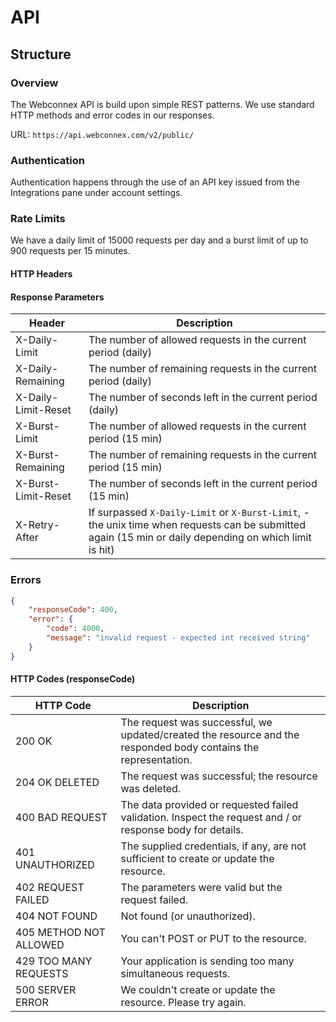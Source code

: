 # API

## Structure

### Overview

The Webconnex API is build upon simple REST patterns. We use standard HTTP methods and error codes in our responses.

URL: `https://api.webconnex.com/v2/public/`

### Authentication

Authentication happens through the use of an API key issued from the Integrations pane under account settings.

### Rate Limits

We have a daily limit of 15000 requests per day and a burst limit of up to 900 requests per 15 minutes.

#### HTTP Headers
#### Response Parameters
Header | Description
---------------------- | --------------
X-Daily-Limit | The number of allowed requests in the current period (daily)
X-Daily-Remaining | The number of remaining requests in the current period (daily)
X-Daily-Limit-Reset | The number of seconds left in the current period (daily)
X-Burst-Limit | The number of allowed requests in the current period (15 min)
X-Burst-Remaining | The number of remaining requests in the current period (15 min)
X-Burst-Limit-Reset | The number of seconds left in the current period (15 min)
X-Retry-After | If surpassed `X-Daily-Limit` or `X-Burst-Limit`, - the unix time when requests can be submitted again (15 min or daily depending on which limit is hit)

### Errors

```json
{
	"responseCode": 400,
	"error": {
		"code": 4000,
		"message": "invalid request - expected int received string"
	}
}
```

#### HTTP Codes (responseCode)

| HTTP Code							 | Description |
| ------------ |------------------------------------------|
| 200 OK	| The request was successful, we updated/created the resource and the responded body contains the representation. |
| 204 OK DELETED	| The request was successful; the resource was deleted. |
| 400 BAD REQUEST | The data provided or requested failed validation. Inspect the request and / or response body for details. |
| 401 UNAUTHORIZED	| The supplied credentials, if any, are not sufficient to create or update the resource.	|
| 402 REQUEST FAILED	| The parameters were valid but the request failed. |
| 404 NOT FOUND | Not found (or unauthorized).	|
| 405 METHOD NOT ALLOWED	| You can't POST or PUT to the resource.	|
| 429 TOO MANY REQUESTS | Your application is sending too many simultaneous requests. |
| 500 SERVER ERROR	| We couldn't create or update the resource. Please try again.	|

